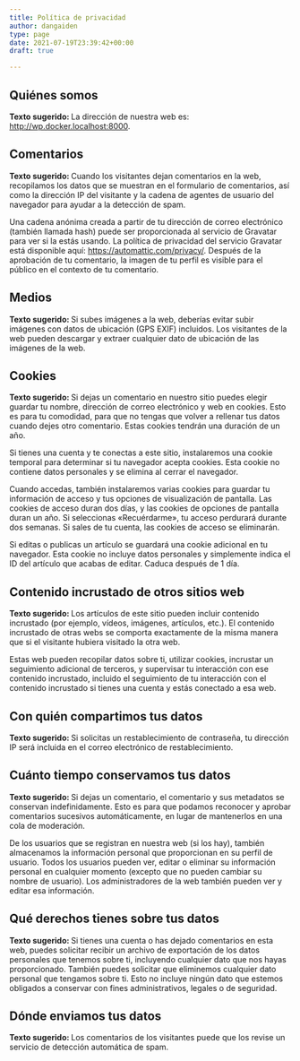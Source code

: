 ```yaml
---
title: Política de privacidad
author: dangaiden
type: page
date: 2021-07-19T23:39:42+00:00
draft: true

---
```

## Quiénes somos

<strong class="privacy-policy-tutorial">Texto sugerido: </strong>La dirección de nuestra web es: http://wp.docker.localhost:8000.

## Comentarios

<strong class="privacy-policy-tutorial">Texto sugerido: </strong>Cuando los visitantes dejan comentarios en la web, recopilamos los datos que se muestran en el formulario de comentarios, así como la dirección IP del visitante y la cadena de agentes de usuario del navegador para ayudar a la detección de spam.

Una cadena anónima creada a partir de tu dirección de correo electrónico (también llamada hash) puede ser proporcionada al servicio de Gravatar para ver si la estás usando. La política de privacidad del servicio Gravatar está disponible aquí: https://automattic.com/privacy/. Después de la aprobación de tu comentario, la imagen de tu perfil es visible para el público en el contexto de tu comentario.

## Medios

<strong class="privacy-policy-tutorial">Texto sugerido: </strong>Si subes imágenes a la web, deberías evitar subir imágenes con datos de ubicación (GPS EXIF) incluidos. Los visitantes de la web pueden descargar y extraer cualquier dato de ubicación de las imágenes de la web.

## Cookies

<strong class="privacy-policy-tutorial">Texto sugerido: </strong>Si dejas un comentario en nuestro sitio puedes elegir guardar tu nombre, dirección de correo electrónico y web en cookies. Esto es para tu comodidad, para que no tengas que volver a rellenar tus datos cuando dejes otro comentario. Estas cookies tendrán una duración de un año.

Si tienes una cuenta y te conectas a este sitio, instalaremos una cookie temporal para determinar si tu navegador acepta cookies. Esta cookie no contiene datos personales y se elimina al cerrar el navegador.

Cuando accedas, también instalaremos varias cookies para guardar tu información de acceso y tus opciones de visualización de pantalla. Las cookies de acceso duran dos días, y las cookies de opciones de pantalla duran un año. Si seleccionas «Recuérdarme», tu acceso perdurará durante dos semanas. Si sales de tu cuenta, las cookies de acceso se eliminarán.

Si editas o publicas un artículo se guardará una cookie adicional en tu navegador. Esta cookie no incluye datos personales y simplemente indica el ID del artículo que acabas de editar. Caduca después de 1 día.

## Contenido incrustado de otros sitios web

<strong class="privacy-policy-tutorial">Texto sugerido: </strong>Los artículos de este sitio pueden incluir contenido incrustado (por ejemplo, vídeos, imágenes, artículos, etc.). El contenido incrustado de otras webs se comporta exactamente de la misma manera que si el visitante hubiera visitado la otra web.

Estas web pueden recopilar datos sobre ti, utilizar cookies, incrustar un seguimiento adicional de terceros, y supervisar tu interacción con ese contenido incrustado, incluido el seguimiento de tu interacción con el contenido incrustado si tienes una cuenta y estás conectado a esa web.

## Con quién compartimos tus datos

<strong class="privacy-policy-tutorial">Texto sugerido: </strong>Si solicitas un restablecimiento de contraseña, tu dirección IP será incluida en el correo electrónico de restablecimiento.

## Cuánto tiempo conservamos tus datos

<strong class="privacy-policy-tutorial">Texto sugerido: </strong>Si dejas un comentario, el comentario y sus metadatos se conservan indefinidamente. Esto es para que podamos reconocer y aprobar comentarios sucesivos automáticamente, en lugar de mantenerlos en una cola de moderación.

De los usuarios que se registran en nuestra web (si los hay), también almacenamos la información personal que proporcionan en su perfil de usuario. Todos los usuarios pueden ver, editar o eliminar su información personal en cualquier momento (excepto que no pueden cambiar su nombre de usuario). Los administradores de la web también pueden ver y editar esa información.

## Qué derechos tienes sobre tus datos

<strong class="privacy-policy-tutorial">Texto sugerido: </strong>Si tienes una cuenta o has dejado comentarios en esta web, puedes solicitar recibir un archivo de exportación de los datos personales que tenemos sobre ti, incluyendo cualquier dato que nos hayas proporcionado. También puedes solicitar que eliminemos cualquier dato personal que tengamos sobre ti. Esto no incluye ningún dato que estemos obligados a conservar con fines administrativos, legales o de seguridad.

## Dónde enviamos tus datos

<strong class="privacy-policy-tutorial">Texto sugerido: </strong>Los comentarios de los visitantes puede que los revise un servicio de detección automática de spam.